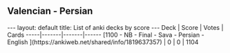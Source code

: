 <h2>Valencian  -  Persian</h2>
---
layout: default
title: List of anki decks by score
---
Deck | Score | Votes | Cards
-----|-------|-------|------
[1100 - NB - Final - Sava - Persian - English ](https://ankiweb.net/shared/info/1819637357) | 0 | 0 | 1104
